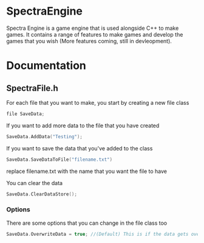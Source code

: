 # SpectraEngine
Spectra Engine is a game engine that is used alongside C++ to make games. It contains a range of features to make games and develop the games that you wish (More features coming, still in devleopment).

# Documentation
## SpectraFile.h
For each file that you want to make, you start by creating a new file class
``` c++
file SaveData;
```

If you want to add more data to the file that you have created
``` c++
SaveData.AddData("Testing");
```

If you want to save the data that you've added to the class
``` c++
SaveData.SaveDataToFile("filename.txt")
```
replace filename.txt with the name that you want the file to have

You can clear the data
``` c++
SaveData.ClearDataStore();
```

### Options
There are some options that you can change in the file class too
``` c++
SaveData.OverwriteData = true; //(Default) This is if the data gets overwritted each save, or is appended on top
```
